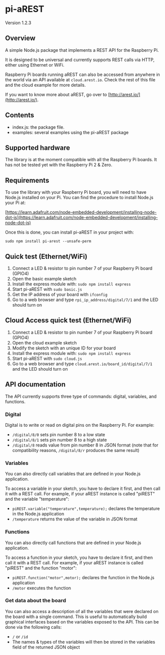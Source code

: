 # pi-aREST

Version 1.2.3

## Overview

A simple Node.js package that implements a REST API for the Raspberry Pi.

It is designed to be universal and currently supports REST calls via HTTP, either using Ethernet or WiFi.

Raspberry Pi boards running aREST can also be accessed from anywhere in the world via an API available at `cloud.arest.io`. Check the rest of this file and the cloud example for more details.

If you want to know more about aREST, go over to [http://arest.io/](http://arest.io/).

## Contents

- index.js: the package file.
- examples: several examples using the pi-aREST package

## Supported hardware

The library is at the moment compatible with all the Raspberry Pi boards. It has not be tested yet with the Raspberry Pi 2 & Zero.

## Requirements

To use the library with your Raspberry Pi board, you will need to have Node.js installed on your Pi. You can find the procedure to install Node.js your Pi at:

[https://learn.adafruit.com/node-embedded-development/installing-node-dot-js](https://learn.adafruit.com/node-embedded-development/installing-node-dot-js)

Once this is done, you can install pi-aREST in your project with:

`sudo npm install pi-arest --unsafe-perm`

## Quick test (Ethernet/WiFi)

1. Connect a LED & resistor to pin number 7 of your Raspberry Pi board (GPIO4)
2. Open the basic example sketch
3. Install the express module with: `sudo npm install express`
3. Start pi-aREST with `sudo basic.js`
4. Get the IP address of your board with `ifconfig`
4. Go to a web browser and type `rpi_ip_address/digital/7/1` and the LED should turn on

## Cloud Access quick test (Ethernet/WiFi)

1. Connect a LED & resistor to pin number 7 of your Raspberry Pi board (GPIO4)
2. Open the cloud example sketch
3. Modify the sketch with an unique ID for your board
3. Install the express module with: `sudo npm install express`
3. Start pi-aREST with `sudo cloud.js`
4. Go to a web browser and type `cloud.arest.io/board_id/digital/7/1` and the LED should turn on

## API documentation

The API currently supports three type of commands: digital, variables, and functions.

### Digital

Digital is to write or read on digital pins on the Raspberry Pi. For example:
  * `/digital/8/0` sets pin number 8 to a low state
  * `/digital/8/1` sets pin number 8 to a high state
  * `/digital/8` reads value from pin number 8 in JSON format (note that for compatibility reasons, `/digital/8/r` produces the same result)

### Variables

You can also directly call variables that are defined in your Node.js application.

To access a variable in your sketch, you have to declare it first, and then call it with a REST call. For example, if your aREST instance is called "piREST" and the variable "temperature":
  * `piREST.variable("temperature",temperature);` declares the temperature in the Node.js application
  * `/temperature` returns the value of the variable in JSON format

### Functions

You can also directly call functions that are defined in your Node.js application.

To access a function in your sketch, you have to declare it first, and then call it with a REST call. For example, if your aREST instance is called "piREST" and the function "motor":
  * `piREST.function("motor",motor);` declares the function in the Node.js application
  * `/motor` executes the function

### Get data about the board

You can also access a description of all the variables that were declared on the board with a single command. This is useful to automatically build graphical interfaces based on the variables exposed to the API. This can be done via the following calls:
  * `/` or `/id`
  * The names & types of the variables will then be stored in the variables field of the returned JSON object
